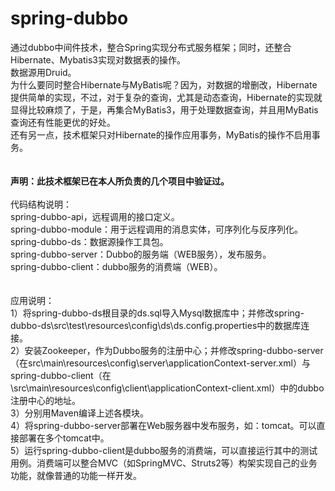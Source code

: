 # spring-dubbo
通过dubbo中间件技术，整合Spring实现分布式服务框架；同时，还整合Hibernate、Mybatis3实现对数据表的操作。<br>
数据源用Druid。<br>
为什么要同时整合Hibernate与MyBatis呢？因为，对数据的增删改，Hibernate提供简单的实现，不过，对于复杂的查询，尤其是动态查询，Hibernate的实现就显得比较麻烦了，于是，再集合MyBatis3，用于处理数据查询，并且用MyBatis查询还有性能更优的好处。<br>
还有另一点，技术框架只对Hibernate的操作应用事务，MyBatis的操作不启用事务。<br>
<br><br>
<b>声明：此技术框架已在本人所负责的几个项目中验证过。</b>
<br><br>
代码结构说明：<br>
spring-dubbo-api，远程调用的接口定义。<br>
spring-dubbo-module：用于远程调用的消息实体，可序列化与反序列化。<br>
spring-dubbo-ds：数据源操作工具包。<br>
spring-dubbo-server：Dubbo的服务端（WEB服务），发布服务。<br>
spring-dubbo-client：dubbo服务的消费端（WEB）。<br>
<br><br>
应用说明：<br>
1）将spring-dubbo-ds根目录的ds.sql导入Mysql数据库中；并修改spring-dubbo-ds\src\test\resources\config\ds\ds.config.properties中的数据库连接。<br>
2）安装Zookeeper，作为Dubbo服务的注册中心；并修改spring-dubbo-server（在src\main\resources\config\server\applicationContext-server.xml）与spring-dubbo-client（在\src\main\resources\config\client\applicationContext-client.xml）中的dubbo注册中心的地址。<br>
3）分别用Maven编译上述各模块。<br>
4）将spring-dubbo-server部署在Web服务器中发布服务，如：tomcat。可以直接部署在多个tomcat中。<br>
5）运行spring-dubbo-client是dubbo服务的消费端，可以直接运行其中的测试用例。消费端可以整合MVC（如SpringMVC、Struts2等）构架实现自己的业务功能，就像普通的功能一样开发。<br>

